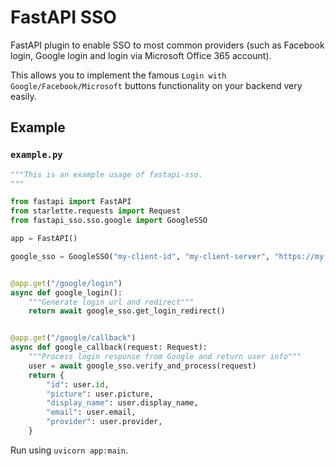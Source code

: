 # FastAPI SSO

FastAPI plugin to enable SSO to most common providers (such as Facebook login, Google login and login via Microsoft Office 365 account).

This allows you to implement the famous `Login with Google/Facebook/Microsoft` buttons functionality on your backend very easily.

## Example

### `example.py`

```python
"""This is an example usage of fastapi-sso.
"""

from fastapi import FastAPI
from starlette.requests import Request
from fastapi_sso.sso.google import GoogleSSO

app = FastAPI()

google_sso = GoogleSSO("my-client-id", "my-client-server", "https://my.awesome-web.com/google/callback")


@app.get("/google/login")
async def google_login():
    """Generate login url and redirect"""
    return await google_sso.get_login_redirect()


@app.get("/google/callback")
async def google_callback(request: Request):
    """Process login response from Google and return user info"""
    user = await google_sso.verify_and_process(request)
    return {
        "id": user.id,
        "picture": user.picture,
        "display_name": user.display_name,
        "email": user.email,
        "provider": user.provider,
    }
```

Run using `uvicorn app:main`.
